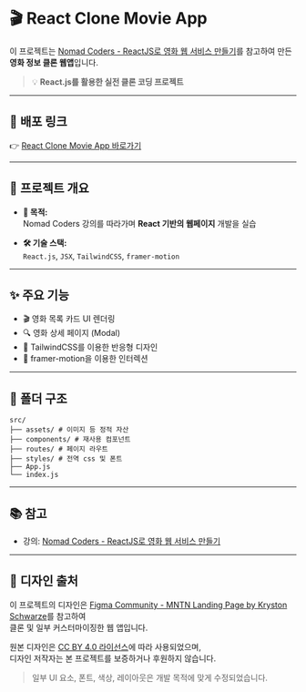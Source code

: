 # 🎬 React Clone Movie App

이 프로젝트는 [Nomad Coders - ReactJS로 영화 웹 서비스 만들기](https://nomadcoders.co/react-for-beginners)를 참고하여 만든 **영화 정보 클론 웹앱**입니다.

> 💡 **React.js를 활용한 실전 클론 코딩 프로젝트**

---

## 🚀 배포 링크

👉 [React Clone Movie App 바로가기](https://parkjin21004.github.io/react_clone_movie)

---

## 📌 프로젝트 개요

- **🎯 목적:**  
  Nomad Coders 강의를 따라가며 **React 기반의 웹페이지** 개발을 실습

- **🛠 기술 스택:**  
  `React.js`, `JSX`, `TailwindCSS`, `framer-motion`

---

## ✨ 주요 기능

- 🎬 영화 목록 카드 UI 렌더링
- 🔍 영화 상세 페이지 (Modal)
- 🎨 TailwindCSS를 이용한 반응형 디자인
- 🏃 framer-motion을 이용한 인터렉션
---

## 📂 폴더 구조

```
src/
├── assets/ # 이미지 등 정적 자산
├── components/ # 재사용 컴포넌트
├── routes/ # 페이지 라우트
├── styles/ # 전역 css 및 폰트
├── App.js
└── index.js
```

---

## 📚 참고

- 강의: [Nomad Coders - ReactJS로 영화 웹 서비스 만들기](https://nomadcoders.co/react-for-beginners)

---

## 🎨 디자인 출처

이 프로젝트의 디자인은 [Figma Community - MNTN Landing Page by Kryston Schwarze](https://www.figma.com/community/file/788675347108478517)를 참고하여  
클론 및 일부 커스터마이징한 웹 앱입니다.

원본 디자인은 [CC BY 4.0 라이선스](https://creativecommons.org/licenses/by/4.0/)에 따라 사용되었으며,  
디자인 저작자는 본 프로젝트를 보증하거나 후원하지 않습니다.

> 일부 UI 요소, 폰트, 색상, 레이아웃은 개발 목적에 맞게 수정되었습니다.
